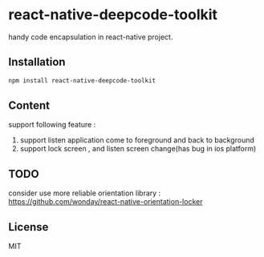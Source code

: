 # react-native-deepcode-toolkit

handy code encapsulation in react-native project.

## Installation

```sh
npm install react-native-deepcode-toolkit
```

## Content

support following feature :
1. support listen application come to foreground and back to background
2. support lock screen , and listen screen change(has bug in ios platform)

## TODO
consider use more reliable orientation library : https://github.com/wonday/react-native-orientation-locker


## License

MIT

